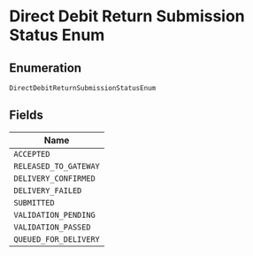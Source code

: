 
# Direct Debit Return Submission Status Enum

## Enumeration

`DirectDebitReturnSubmissionStatusEnum`

## Fields

| Name |
|  --- |
| `ACCEPTED` |
| `RELEASED_TO_GATEWAY` |
| `DELIVERY_CONFIRMED` |
| `DELIVERY_FAILED` |
| `SUBMITTED` |
| `VALIDATION_PENDING` |
| `VALIDATION_PASSED` |
| `QUEUED_FOR_DELIVERY` |

